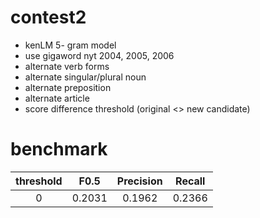 # contest2

- kenLM 5- gram model
- use gigaword nyt 2004, 2005, 2006
- alternate verb forms
- alternate singular/plural noun
- alternate preposition
- alternate article
- score difference threshold (original <> new candidate)

# benchmark

|threshold|F0.5|Precision|Recall|
|:-:|:-:|:-:|:-:|
|0|0.2031|0.1962|0.2366|
